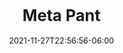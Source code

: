 ---
title: "Meta Pant"
brand: "Vuori"
date: 2021-11-27T22:56:56-06:00
description: "The Meta is a take on the classic 5-pocket silhouette with a 32 inch inseam and upgraded with a superior technical, anti-odor, stretch fabric. Built for adventure and movement, the Meta provides every day comfort nice enough to wear to the office or out to dinner."
buylink: "https://vuoriclothing.com/products/meta-pant-charcoal?variant=31871353749607"
review: "As an indicator of just how happy customers are, the Vuori Meta Pant has an average rating of 4.8 stars on Vuori's website, with 86% of the 584 reviews giving the pants 5 stars."
rating: "4.8"
img: "https://vuori.imgix.net/s/files/1/0022/4008/6074/products/V430CCL_2048x.jpg?auto=compress,format&w=1230&v=1576189145"
---
